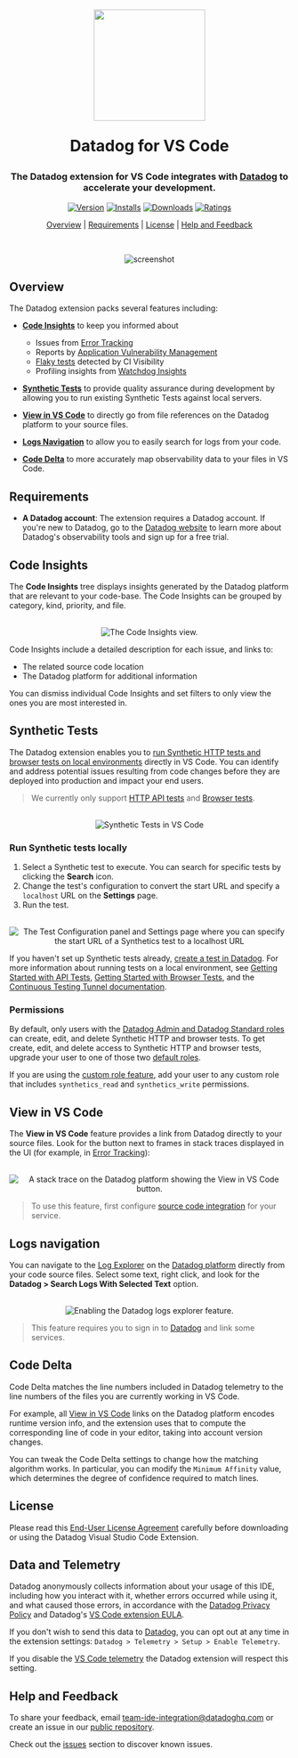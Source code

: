 <div align="center">
<h1>
<img src="https://raw.githubusercontent.com/DataDog/datadog-for-vscode/1d2c8709c11224947332c13155c898a6700d4d6e/assets/images/readme/logo.png" width="200"/>

<b>Datadog for VS Code</b>

</h1>

<h3>The Datadog extension for VS Code integrates with <a href="https://app.datadoghq.com">Datadog</a> to accelerate your development.</h3>

[![Version](https://img.shields.io/visual-studio-marketplace/v/datadog.datadog-vscode?style=for-the-badge&colorA=252525&colorB=6B1DAC)](https://marketplace.visualstudio.com/items?itemName=datadog.datadog-vscode)
[![Installs](https://img.shields.io/visual-studio-marketplace/i/datadog.datadog-vscode?style=for-the-badge&colorA=252525&colorB=6B1DAC)](https://marketplace.visualstudio.com/items?itemName=datadog.datadog-vscode)
[![Downloads](https://img.shields.io/visual-studio-marketplace/d/datadog.datadog-vscode?style=for-the-badge&colorA=252525&colorB=6B1DAC)](https://marketplace.visualstudio.com/items?itemName=datadog.datadog-vscode)
[![Ratings](https://img.shields.io/visual-studio-marketplace/r/datadog.datadog-vscode?style=for-the-badge&colorA=252525&colorB=6B1DAC)](https://marketplace.visualstudio.com/items?itemName=datadog.datadog-vscode)

[Overview](#overview)
| [Requirements](#requirements)
| [License](#license)
| [Help and Feedback](#help-and-feedback)

<br/>

![screenshot](https://raw.githubusercontent.com/DataDog/datadog-for-vscode/80d6402c0fe80577d481f69a9ac199a3cbc2e374/assets/images/readme/0723/datadog-vscode.png)

</div>

## Overview

The Datadog extension packs several features including:

- [**Code Insights**](#code-insights) to keep you informed about

  - Issues from [Error Tracking][error_tracking]
  - Reports by [Application Vulnerability Management][vulnerability_management]
  - [Flaky tests][flaky_test_management] detected by CI Visibility
  - Profiling insights from [Watchdog Insights][watchdog]

- [**Synthetic Tests**](#synthetic-tests) to provide quality assurance during development by allowing you to run existing Synthetic Tests against local servers.

- [**View in VS Code**](#view-in-vs-code) to directly go from file references on the Datadog platform to your source files.

- [**Logs Navigation**](#logs-navigation) to allow you to easily search for logs from your code.

- [**Code Delta**](#code-delta) to more accurately map observability data to your files in VS Code.

## Requirements

- **A Datadog account**: The extension requires a Datadog account. If you're new to Datadog, go to the [Datadog website][datadog] to learn more about Datadog's observability tools and sign up for a free trial.

## Code Insights

The **Code Insights** tree displays insights generated by the Datadog platform that are relevant to your code-base. The Code Insights can be grouped by category, kind, priority, and file.

<!-- markdownlint-disable MD033 -->
<!-- markdownlint-disable MD041 -->
<center>
<br/>
<div><img src="https://raw.githubusercontent.com/DataDog/datadog-for-vscode/80d6402c0fe80577d481f69a9ac199a3cbc2e374/assets/images/readme/0723/code-insights.png" alt="The Code Insights view." /></div>
</center>
<!-- markdownlint-enable MD041 -->
<!-- markdownlint-enable MD033 -->

Code Insights include a detailed description for each issue, and links to:

- The related source code location
- The Datadog platform for additional information

You can dismiss individual Code Insights and set filters to only view the ones you are most interested in.

## Synthetic Tests

The Datadog extension enables you to [run Synthetic HTTP tests and browser tests on local environments][synthetics_tunnel] directly in VS Code. You can identify and address potential issues resulting from code changes before they are deployed into production and impact your end users.

> We currently only support [HTTP API tests][api_tests] and [Browser tests][browser_tests].

<!-- markdownlint-disable MD033 -->
<!-- markdownlint-disable MD041 -->
<center>
<br/>
<div><img src="https://raw.githubusercontent.com/DataDog/datadog-for-vscode/80d6402c0fe80577d481f69a9ac199a3cbc2e374/assets/images/readme/0723/vscode-extension-demo.png" alt="Synthetic Tests in VS Code"/></div>
</center>
<!-- markdownlint-enable MD041 -->
<!-- markdownlint-enable MD033 -->

### Run Synthetic tests locally

1. Select a Synthetic test to execute. You can search for specific tests by clicking the **Search** icon.
2. Change the test's configuration to convert the start URL and specify a `localhost` URL on the **Settings** page.
3. Run the test.

<!-- markdownlint-disable MD033 -->
<!-- markdownlint-disable MD041 -->
<center>
<br/>
<div><img src="https://raw.githubusercontent.com/DataDog/datadog-for-vscode/80d6402c0fe80577d481f69a9ac199a3cbc2e374/assets/images/readme/0723/test_configuration_modified_starturl.png" alt="The Test Configuration panel and Settings page where you can specify the start URL of a Synthetics test to a localhost URL"/></div>
</center>
<!-- markdownlint-enable MD041 -->
<!-- markdownlint-enable MD033 -->

If you haven't set up Synthetic tests already, [create a test in Datadog][synthetics_create]. For more information about running tests on a local environment, see [Getting Started with API Tests][synthetics_started], [Getting Started with Browser Tests][synthetics_browser], and the [Continuous Testing Tunnel documentation][synthetics_tunnel].

### Permissions

By default, only users with the [Datadog Admin and Datadog Standard roles][datadog_default_roles] can create, edit, and delete Synthetic HTTP and browser tests. To get create, edit, and delete access to Synthetic HTTP and browser tests, upgrade your user to one of those two [default roles][datadog_default_roles].

If you are using the [custom role feature][datadog_custom_roles], add your user to any custom role that includes `synthetics_read` and `synthetics_write` permissions.

## View in VS Code

The **View in VS Code** feature provides a link from Datadog directly to your source files. Look for the button next to frames in stack traces displayed in the UI (for example, in [Error Tracking][error_tracking]):

<!-- markdownlint-disable MD033 -->
<!-- markdownlint-disable MD041 -->
<center>
<br/>
<div><img src="https://raw.githubusercontent.com/DataDog/datadog-for-vscode/80d6402c0fe80577d481f69a9ac199a3cbc2e374/assets/images/readme/0723/view-in-vscode.png" alt="A stack trace on the Datadog platform showing the View in VS Code button."/></div>
</center>
<!-- markdownlint-enable MD041 -->
<!-- markdownlint-enable MD033 -->

> To use this feature, first configure [source code integration][source_code_integration] for your service.

## Logs navigation

You can navigate to the [Log Explorer][log_explorer] on the [Datadog platform][datadog] directly from your code source files. Select some text, right click, and look for the **Datadog > Search Logs With Selected Text** option.

<!-- markdownlint-disable MD033 -->
<!-- markdownlint-disable MD041 -->
<center>
<br/>
<div><img src="https://raw.githubusercontent.com/DataDog/datadog-for-vscode/80d6402c0fe80577d481f69a9ac199a3cbc2e374/assets/images/readme/0723/log.png" alt="Enabling the Datadog logs explorer feature."/></div>
</center>
<!-- markdownlint-enable MD041 -->
<!-- markdownlint-enable MD033 -->

> This feature requires you to sign in to [Datadog][datadog] and link some services.

## Code Delta

Code Delta matches the line numbers included in Datadog telemetry to the line numbers of the files you are currently working in VS Code.

For example, all [View in VS Code](#view-in-vs-code) links on the Datadog platform encodes runtime version info, and the extension uses that to compute the corresponding line of code in your editor, taking into account version changes.

You can tweak the Code Delta settings to change how the matching algorithm works. In particular, you can modify the `Minimum Affinity` value, which determines the degree of confidence required to match lines.

## License

Please read this [End-User License Agreement][eula] carefully before downloading or using the Datadog Visual Studio Code Extension.

## Data and Telemetry

Datadog anonymously collects information about your usage of this IDE, including how you interact with it, whether errors occurred while using it, and what caused those errors, in accordance with the [Datadog Privacy Policy](https://www.datadoghq.com/legal/privacy/) and Datadog's [VS Code extension EULA](https://www.datadoghq.com/legal/software-licenses/vs-code).

If you don't wish to send this data to [Datadog](https://datadoghq.com), you can opt out at any time in the extension settings: `Datadog > Telemetry > Setup > Enable Telemetry`.

If you disable the [VS Code telemetry](https://code.visualstudio.com/docs/getstarted/telemetry#_output-channel-for-telemetry-events) the Datadog extension will respect this setting.

## Help and Feedback

To share your feedback, email [team-ide-integration@datadoghq.com][feedback_email] or create an issue in our [public repository][public_repo].

Check out the [issues][known_issues] section to discover known issues.

[synthetics_tunnel]: https://docs.datadoghq.com/continuous_testing/testing_tunnel/
[datadog]: https://www.datadoghq.com/
[synthetics_create]: https://app.datadoghq.com/synthetics/create
[synthetics_started]: https://docs.datadoghq.com/getting_started/synthetics/api_test/
[synthetics_browser]: https://docs.datadoghq.com/getting_started/synthetics/browser_test
[source_code_integration]: https://docs.datadoghq.com/integrations/guide/source-code-integration/
[datadog_default_roles]: https://docs.datadoghq.com/account_management/rbac/?tab=datadogapplication#datadog-default-roles
[datadog_custom_roles]: https://docs.datadoghq.com/account_management/rbac/?tab=datadogapplication#custom-roles
[feedback_email]: mailto:team-ide-integration@datadoghq.com
[error_tracking]: https://docs.datadoghq.com/tracing/error_tracking/
[vulnerability_management]: https://docs.datadoghq.com/security/application_security/vulnerability_management/
[flaky_test_management]: https://docs.datadoghq.com/continuous_integration/guides/flaky_test_management/
[watchdog]: https://docs.datadoghq.com/watchdog/insights/
[public_repo]: https://github.com/DataDog/datadog-for-vscode
[known_issues]: https://github.com/DataDog/datadog-for-vscode/issues?q=is%3Aissue
[eula]: https://www.datadoghq.com/legal/software-licenses/vs-code
[api_tests]: https://docs.datadoghq.com/synthetics/api_tests/http_tests/?tab=requestoptions
[browser_tests]: https://docs.datadoghq.com/synthetics/browser_tests/?tab=requestoptions
[log_explorer]: https://docs.datadoghq.com/logs/explorer/
